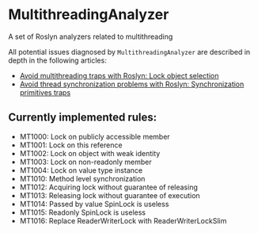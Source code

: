 # MultithreadingAnalyzer
A set of Roslyn analyzers related to multithreading

All potential issues diagnosed by `MultithreadingAnalyzer` are described in depth in the following articles:

- [Avoid multithreading traps with Roslyn: Lock object selection](https://cezarypiatek.github.io/post/avoid-multithreading-traps-p1/)
- [Avoid thread synchronization problems with Roslyn: Synchronization primitives traps](https://cezarypiatek.github.io/post/avoid-multithreading-traps-p2/)


## Currently implemented rules:

- MT1000: Lock on publicly accessible member
- MT1001: Lock on this reference
- MT1002: Lock on object with weak identity
- MT1003: Lock on non-readonly member
- MT1004: Lock on value type instance
- MT1010: Method level synchronization
- MT1012: Acquiring lock without guarantee of releasing
- MT1013: Releasing lock without guarantee of execution
- MT1014: Passed by value SpinLock is useless
- MT1015: Readonly SpinLock is useless
- MT1016: Replace ReaderWriterLock with ReaderWriterLockSlim

